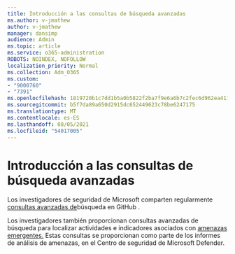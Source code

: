 ```yaml
---
title: Introducción a las consultas de búsqueda avanzadas
ms.author: v-jmathew
author: v-jmathew
manager: dansimp
audience: Admin
ms.topic: article
ms.service: o365-administration
ROBOTS: NOINDEX, NOFOLLOW
localization_priority: Normal
ms.collection: Adm_O365
ms.custom:
- "9000760"
- "7391"
ms.openlocfilehash: 1819720b1c7dd1b5a0b5822f2ba7f9e6a6b7c2fec6d962ea411b8a3a350cc758
ms.sourcegitcommit: b5f7da89a650d2915dc652449623c78be6247175
ms.translationtype: MT
ms.contentlocale: es-ES
ms.lasthandoff: 08/05/2021
ms.locfileid: "54017005"
---
```

# <a name="get-started-with-advanced-hunting-queries"></a>Introducción a las consultas de búsqueda avanzadas

Los investigadores de seguridad de Microsoft comparten regularmente [consultas avanzadas de](https://go.microsoft.com/fwlink/?linkid=2144624)búsqueda en GitHub .

Los investigadores también proporcionan consultas avanzadas de búsqueda para localizar actividades e indicadores asociados con [amenazas emergentes.](https://go.microsoft.com/fwlink/?linkid=2145808) Estas consultas se proporcionan como parte de los informes de análisis de amenazas, en el Centro de seguridad de Microsoft Defender.
